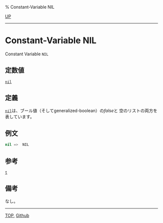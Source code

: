 % Constant-Variable NIL

[UP](5.3.html)  

---

# Constant-Variable **NIL**


Constant Variable `NIL`


## 定数値

[`nil`](5.3.nil-variable.html)


## 定義


[`nil`](5.3.nil-variable.html)は、ブール値（そしてgeneralized-boolean）の*false*と
空のリストの両方を表しています。


## 例文

```lisp
nil =>  NIL 
```


## 参考

[`t`](5.3.t-variable.html)


## 備考

なし。


---
[TOP](index.html),  [Github](https://github.com/nptcl/npt-japanese)


